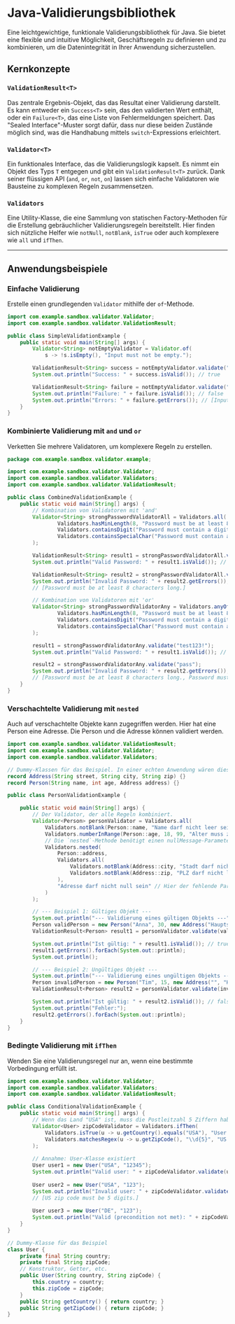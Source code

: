 # Java-Validierungsbibliothek

Eine leichtgewichtige, funktionale Validierungsbibliothek für Java. Sie bietet eine flexible und intuitive Möglichkeit, Geschäftsregeln zu definieren und zu kombinieren, um die Datenintegrität in Ihrer Anwendung sicherzustellen.

## Kernkonzepte

### `ValidationResult<T>`

Das zentrale Ergebnis-Objekt, das das Resultat einer Validierung darstellt. Es kann entweder ein `Success<T>` sein, das den validierten Wert enthält, oder ein `Failure<T>`, das eine Liste von Fehlermeldungen speichert. Das "Sealed Interface"-Muster sorgt dafür, dass nur diese beiden Zustände möglich sind, was die Handhabung mittels `switch`-Expressions erleichtert.

### `Validator<T>`

Ein funktionales Interface, das die Validierungslogik kapselt. Es nimmt ein Objekt des Typs `T` entgegen und gibt ein `ValidationResult<T>` zurück. Dank seiner flüssigen API (`and`, `or`, `not`, `on`) lassen sich einfache Validatoren wie Bausteine zu komplexen Regeln zusammensetzen.

### `Validators`

Eine Utility-Klasse, die eine Sammlung von statischen Factory-Methoden für die Erstellung gebräuchlicher Validierungsregeln bereitstellt. Hier finden sich nützliche Helfer wie `notNull`, `notBlank`, `isTrue` oder auch komplexere wie `all` und `ifThen`.

-----

## Anwendungsbeispiele

### Einfache Validierung

Erstelle einen grundlegenden `Validator` mithilfe der `of`-Methode.

```java
import com.example.sandbox.validator.Validator;
import com.example.sandbox.validator.ValidationResult;

public class SimpleValidationExample {
    public static void main(String[] args) {
        Validator<String> notEmptyValidator = Validator.of(
            s -> !s.isEmpty(), "Input must not be empty.");

        ValidationResult<String> success = notEmptyValidator.validate("Hello");
        System.out.println("Success: " + success.isValid()); // true

        ValidationResult<String> failure = notEmptyValidator.validate("");
        System.out.println("Failure: " + failure.isValid()); // false
        System.out.println("Errors: " + failure.getErrors()); // [Input must not be empty.]
    }
}
```

### Kombinierte Validierung mit `and` und `or`

Verketten Sie mehrere Validatoren, um komplexere Regeln zu erstellen.

```java
package com.example.sandbox.validator.example;

import com.example.sandbox.validator.Validator;
import com.example.sandbox.validator.Validators;
import com.example.sandbox.validator.ValidationResult;

public class CombinedValidationExample {
    public static void main(String[] args) {
        // Kombination von Validatoren mit 'and'
        Validator<String> strongPasswordValidatorAll = Validators.all(
                Validators.hasMinLength(8, "Password must be at least 8 characters long."),
                Validators.containsDigit("Password must contain a digit."),
                Validators.containsSpecialChar("Password must contain a special character.")
        );

        ValidationResult<String> result1 = strongPasswordValidatorAll.validate("test123!");
        System.out.println("Valid Password: " + result1.isValid()); // true

        ValidationResult<String> result2 = strongPasswordValidatorAll.validate("pass");
        System.out.println("Invalid Password: " + result2.getErrors());
        // [Password must be at least 8 characters long.]

        // Kombination von Validatoren mit 'or'
        Validator<String> strongPasswordValidatorAny = Validators.anyOf(
                Validators.hasMinLength(8, "Password must be at least 8 characters long."),
                Validators.containsDigit("Password must contain a digit."),
                Validators.containsSpecialChar("Password must contain a special character.")
        );

        result1 = strongPasswordValidatorAny.validate("test123!");
        System.out.println("Valid Password: " + result1.isValid()); // true

        result2 = strongPasswordValidatorAny.validate("pass");
        System.out.println("Invalid Password: " + result2.getErrors());
        // [Password must be at least 8 characters long., Password must contain a digit., Password must contain a special character.]
    }
}
```

### Verschachtelte Validierung mit `nested`

Auch auf verschachtelte Objekte kann zugegriffen werden. Hier hat eine Person eine Adresse. Die Person und die Adresse können validiert werden.

```java
import com.example.sandbox.validator.ValidationResult;
import com.example.sandbox.validator.Validator;
import com.example.sandbox.validator.Validators;

// Dummy-Klassen für das Beispiel. In einer echten Anwendung wären diese in separaten Dateien.
record Address(String street, String city, String zip) {}
record Person(String name, int age, Address address) {}

public class PersonValidationExample {

    public static void main(String[] args) {
        // Der Validator, der alle Regeln kombiniert.
        Validator<Person> personValidator = Validators.all(
            Validators.notBlank(Person::name, "Name darf nicht leer sein"),
            Validators.numberInRange(Person::age, 18, 99, "Alter muss zwischen 18 und 99 liegen"),
            // Die `nested`-Methode benötigt einen nullMessage-Parameter.
            Validators.nested(
                Person::address,
                Validators.all(
                    Validators.notBlank(Address::city, "Stadt darf nicht leer sein"),
                    Validators.notBlank(Address::zip, "PLZ darf nicht leer sein")
                ),
                "Adresse darf nicht null sein" // Hier der fehlende Parameter.
            )
        );

        // --- Beispiel 1: Gültiges Objekt ---
        System.out.println("--- Validierung eines gültigen Objekts ---");
        Person validPerson = new Person("Anna", 30, new Address("Hauptstraße 1", "Berlin", "12345"));
        ValidationResult<Person> result1 = personValidator.validate(validPerson);

        System.out.println("Ist gültig: " + result1.isValid()); // true
        result1.getErrors().forEach(System.out::println);
        System.out.println();

        // --- Beispiel 2: Ungültiges Objekt ---
        System.out.println("--- Validierung eines ungültigen Objekts ---");
        Person invalidPerson = new Person("Tim", 15, new Address("", "Hamburg", null));
        ValidationResult<Person> result2 = personValidator.validate(invalidPerson);

        System.out.println("Ist gültig: " + result2.isValid()); // false
        System.out.println("Fehler:");
        result2.getErrors().forEach(System.out::println);
    }
}
```

### Bedingte Validierung mit `ifThen`

Wenden Sie eine Validierungsregel nur an, wenn eine bestimmte Vorbedingung erfüllt ist.

```java
import com.example.sandbox.validator.Validator;
import com.example.sandbox.validator.Validators;
import com.example.sandbox.validator.ValidationResult;

public class ConditionalValidationExample {
    public static void main(String[] args) {
        // Wenn das Land "USA" ist, muss die Postleitzahl 5 Ziffern haben.
        Validator<User> zipCodeValidator = Validators.ifThen(
            Validators.isTrue(u -> u.getCountry().equals("USA"), "User is not from USA."),
            Validators.matchesRegex(u -> u.getZipCode(), "\\d{5}", "US zip code must be 5 digits.")
        );
        
        // Annahme: User-Klasse existiert
        User user1 = new User("USA", "12345");
        System.out.println("Valid user: " + zipCodeValidator.validate(user1).isValid()); // true
        
        User user2 = new User("USA", "123");
        System.out.println("Invalid user: " + zipCodeValidator.validate(user2).getErrors());
        // [US zip code must be 5 digits.]
        
        User user3 = new User("DE", "123");
        System.out.println("Valid (precondition not met): " + zipCodeValidator.validate(user3).isValid()); // true
    }
}

// Dummy-Klasse für das Beispiel
class User {
    private final String country;
    private final String zipCode;
    // Konstruktor, Getter, etc.
    public User(String country, String zipCode) {
        this.country = country;
        this.zipCode = zipCode;
    }
    public String getCountry() { return country; }
    public String getZipCode() { return zipCode; }
}
```
